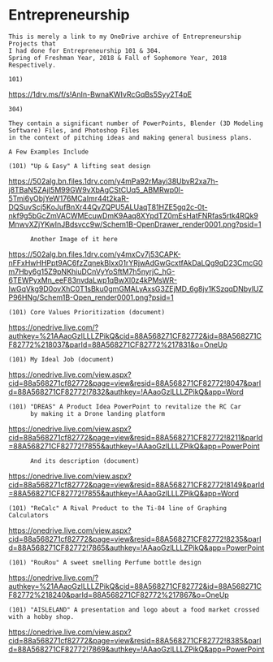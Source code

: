 # Entrepreneurship

	This is merely a link to my OneDrive archive of Entrepreneurship Projects that
	I had done for Entrepreneurship 101 & 304. 
	Spring of Freshman Year, 2018 & Fall of Sophomore Year, 2018 Respectively.
	
	101) 
https://1drv.ms/f/s!AnIn-BwnaKWIvRcGqBs5Syy2T4pE
	
	304) 

	They contain a significant number of PowerPoints, Blender (3D Modeling Software) Files, and Photoshop Files 
	in the context of pitching ideas and making general business plans.
	
	A Few Examples Include
	
	(101) "Up & Easy" A lifting seat design
https://502alg.bn.files.1drv.com/y4mPa92rMayi38UbvR2xa7h-j8TBaN5ZAjI5M99GW9vXbAgCStCUq5_ABMRwp0l-5Tmi6yObjYeW176MCaImr44t2kaR-DQSuvScj5KoJufBnXr44QvZQPU5ALUaqT81HZE5gq2c-0t-nkf9g5bGcZmVACWMEcuwDmK9Aaq8XYpdTZ0mEsHatFNRfas5rtk4RQk9MnwvXZjYKwInJBdsvcc9w/Schem1B-OpenDrawer_render0001.png?psid=1
	
	      Another Image of it here
https://502alg.bn.files.1drv.com/y4mxCv7j53CAPK-nFFxHwHHPpt9AC6fzZqnekBIxx01rYRjwAdGwGcxtfAkDaLQg9qD23CmcG0m7Hby6g15Z9pNKhiuDCnVyYoSftM7h5nyrjC_hG-6TEWPyxMn_eeF83nvdaLwp1qBwXl0z4kPMsWR-IwGqVkg9D0ovXhC0T1sBku0gmGMALyAxsG3ZEjMD_6g8jv1KSzqqDNbylUZP96HNg/Schem1B-Open_render0001.png?psid=1
	
	(101) Core Values Prioritization (document)
https://onedrive.live.com/?authkey=%21AAaoGzlLLLZPikQ&cid=88A568271CF82772&id=88A568271CF82772%218037&parId=88A568271CF82772%217831&o=OneUp

	(101) My Ideal Job (document)
https://onedrive.live.com/view.aspx?cid=88a568271cf82772&page=view&resid=88A568271CF82772!8047&parId=88A568271CF82772!7832&authkey=!AAaoGzlLLLZPikQ&app=Word
	
	(101) "DREAS" A Product Idea PowerPoint to revitalize the RC Car 
	      by making it a Drone landing platform
https://onedrive.live.com/view.aspx?cid=88a568271cf82772&page=view&resid=88A568271CF82772!8211&parId=88A568271CF82772!7855&authkey=!AAaoGzlLLLZPikQ&app=PowerPoint
	      
	      And its description (document)
https://onedrive.live.com/view.aspx?cid=88a568271cf82772&page=view&resid=88A568271CF82772!8149&parId=88A568271CF82772!7855&authkey=!AAaoGzlLLLZPikQ&app=Word

	(101) "ReCalc" A Rival Product to the Ti-84 line of Graphing Calculators
https://onedrive.live.com/view.aspx?cid=88a568271cf82772&page=view&resid=88A568271CF82772!8235&parId=88A568271CF82772!7865&authkey=!AAaoGzlLLLZPikQ&app=PowerPoint

	(101) "RouRou" A sweet smelling Perfume bottle design
https://onedrive.live.com/?authkey=%21AAaoGzlLLLZPikQ&cid=88A568271CF82772&id=88A568271CF82772%218240&parId=88A568271CF82772%217867&o=OneUp

	(101) "AISLELAND" A presentation and logo about a food market crossed with a hobby shop.
https://onedrive.live.com/view.aspx?cid=88a568271cf82772&page=view&resid=88A568271CF82772!8385&parId=88A568271CF82772!7869&authkey=!AAaoGzlLLLZPikQ&app=PowerPoint
	
